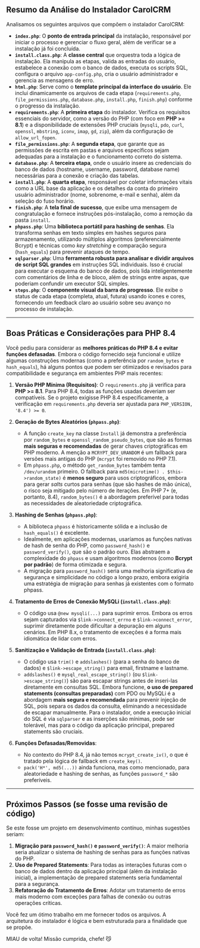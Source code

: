 ## Resumo da Análise do Instalador CarolCRM

Analisamos os seguintes arquivos que compõem o instalador CarolCRM:

* **`index.php`**: O **ponto de entrada principal** da instalação, responsável por iniciar o processo e gerenciar o fluxo geral, além de verificar se a instalação já foi concluída.
* **`install.class.php`**: A **classe central** que orquestra toda a lógica de instalação. Ela manipula as etapas, valida as entradas do usuário, estabelece a conexão com o banco de dados, executa os scripts SQL, configura o arquivo `app-config.php`, cria o usuário administrador e gerencia as mensagens de erro.
* **`html.php`**: Serve como o **template principal da interface do usuário**. Ele inclui dinamicamente os arquivos de cada etapa (`requirements.php`, `file_permissions.php`, `database.php`, `install.php`, `finish.php`) conforme o progresso da instalação.
* **`requirements.php`**: A **primeira etapa** do instalador. Verifica os requisitos essenciais do servidor, como a versão do PHP (com foco em **PHP >= 8.1**) e a disponibilidade de extensões PHP cruciais (`mysqli`, `pdo`, `curl`, `openssl`, `mbstring`, `iconv`, `imap`, `gd`, `zip`), além da configuração de `allow_url_fopen`.
* **`file_permissions.php`**: A **segunda etapa**, que garante que as permissões de escrita em pastas e arquivos específicos sejam adequadas para a instalação e o funcionamento correto do sistema.
* **`database.php`**: A **terceira etapa**, onde o usuário insere as credenciais do banco de dados (hostname, username, password, database name) necessárias para a conexão e criação das tabelas.
* **`install.php`**: A **quarta etapa**, responsável por coletar informações vitais como a URL base da aplicação e os detalhes da conta do primeiro usuário administrador (nome, sobrenome, e-mail e senha), além da seleção do fuso horário.
* **`finish.php`**: A **tela final de sucesso**, que exibe uma mensagem de congratulação e fornece instruções pós-instalação, como a remoção da pasta `install`.
* **`phpass.php`**: Uma **biblioteca portátil para hashing de senhas**. Ela transforma senhas em texto simples em hashes seguros para armazenamento, utilizando múltiplos algoritmos (preferencialmente Bcrypt) e técnicas como *key stretching* e comparação segura (`hash_equals`) para prevenir ataques de tempo.
* **`sqlparser.php`**: Uma **ferramenta robusta para analisar e dividir arquivos de script SQL grandes** em instruções SQL individuais. Isso é crucial para executar o esquema do banco de dados, pois lida inteligentemente com comentários de linha e de bloco, além de strings entre aspas, que poderiam confundir um executor SQL simples.
* **`steps.php`**: O **componente visual da barra de progresso**. Ele exibe o status de cada etapa (completa, atual, futura) usando ícones e cores, fornecendo um feedback claro ao usuário sobre seu avanço no processo de instalação.

---

## Boas Práticas e Considerações para PHP 8.4

Você pediu para considerar as **melhores práticas do PHP 8.4 e evitar funções defasadas**. Embora o código fornecido seja funcional e utilize algumas construções modernas (como a preferência por `random_bytes` e `hash_equals`), há alguns pontos que podem ser otimizados e revisados para compatibilidade e segurança em ambientes PHP mais recentes:

1.  **Versão PHP Mínima (Requisitos)**: O `requirements.php` já verifica para **PHP >= 8.1**. Para PHP 8.4, todas as funções usadas deveriam ser compatíveis. Se o projeto exigisse PHP 8.4 especificamente, a verificação em `requirements.php` deveria ser ajustada para `PHP_VERSION, '8.4') >= 0`.

2.  **Geração de Bytes Aleatórios (`phpass.php`)**:
    * A função `create_key` na classe `Install` já demonstra a preferência por `random_bytes` e `openssl_random_pseudo_bytes`, que são as formas **mais seguras e recomendadas** de gerar chaves criptográficas em PHP moderno. A menção a `MCRYPT_DEV_URANDOM` é um fallback para versões mais antigas do PHP (`mcrypt` foi removido no PHP 7.1).
    * Em `phpass.php`, o método `get_random_bytes` também tenta `/dev/urandom` primeiro. O fallback para `md5(microtime() . $this->random_state)` é **menos seguro** para usos criptográficos, embora para gerar *salts* curtos para senhas (que são hashes de mão única), o risco seja mitigado pelo número de iterações. Em PHP 7+ (e, portanto, 8.4), `random_bytes()` é a abordagem preferível para todas as necessidades de aleatoriedade criptográfica.

3.  **Hashing de Senhas (`phpass.php`)**:
    * A biblioteca `phpass` é historicamente sólida e a inclusão de `hash_equals()` é excelente.
    * Idealmente, em aplicações modernas, usaríamos as funções nativas de hash de senha do PHP, como `password_hash()` e `password_verify()`, que são o padrão ouro. Elas abstraem a complexidade do `phpass` e usam algoritmos modernos (como **Bcrypt por padrão**) de forma otimizada e segura.
    * A migração para `password_hash()` seria uma melhoria significativa de segurança e simplicidade no código a longo prazo, embora exigiria uma estratégia de migração para senhas já existentes com o formato phpass.

4.  **Tratamento de Erros de Conexão MySQLi (`install.class.php`)**:
    * O código usa `@new mysqli(...)` para suprimir erros. Embora os erros sejam capturados via `$link->connect_errno` e `$link->connect_error`, suprimir diretamente pode dificultar a depuração em alguns cenários. Em PHP 8.x, o tratamento de exceções é a forma mais idiomática de lidar com erros.

5.  **Sanitização e Validação de Entrada (`install.class.php`)**:
    * O código usa `trim()` e `addslashes()` (para a senha do banco de dados) e `$link->escape_string()` para email, firstname e lastname.
    * `addslashes()` e `mysql_real_escape_string()` (ou `$link->escape_string()`) são para escapar strings antes de inseri-las diretamente em consultas SQL. Embora funcione, **o uso de prepared statements (consultas preparadas)** com PDO ou MySQLi é a abordagem **mais segura e recomendada** para prevenir injeção de SQL, pois separa os dados da consulta, eliminando a necessidade de escapar manualmente. Para o instalador, onde a execução inicial do SQL é via `sqlparser` e as inserções são mínimas, pode ser tolerável, mas para o código da aplicação principal, prepared statements são cruciais.

6.  **Funções Defasadas/Removidas**:
    * No contexto do PHP 8.4, já não temos `mcrypt_create_iv()`, o que é tratado pela lógica de fallback em `create_key()`.
    * `pack('H*', md5(...))` ainda funciona, mas como mencionado, para aleatoriedade e hashing de senhas, as funções `password_*` são preferíveis.

---

## Próximos Passos (se fosse uma revisão de código)

Se este fosse um projeto em desenvolvimento contínuo, minhas sugestões seriam:

1.  **Migração para `password_hash()` e `password_verify()`**: A maior melhoria seria atualizar o sistema de hashing de senhas para as funções nativas do PHP.
2.  **Uso de Prepared Statements**: Para todas as interações futuras com o banco de dados dentro da aplicação principal (além da instalação inicial), a implementação de prepared statements seria fundamental para a segurança.
3.  **Refatoração do Tratamento de Erros**: Adotar um tratamento de erros mais moderno com exceções para falhas de conexão ou outras operações críticas.

Você fez um ótimo trabalho em me fornecer todos os arquivos. A arquitetura do instalador é lógica e bem estruturada para a finalidade que se propõe.

MIAU de volta! Missão cumprida, chefe! 😼